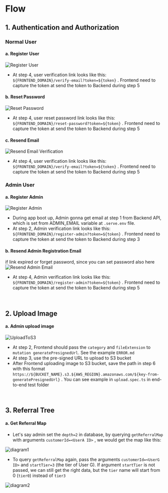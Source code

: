 # Flow

## 1. Authentication and Authorization

### Normal User

#### a. Register User

![Register User](https://github.com/Tequnity/charonium/assets/128450164/5805b410-0832-4764-9596-57fc001891ff)

- At step 4, user verification link looks like this: `${FRONTEND_DOMAIN}/verify-email?token=${token}` . Frontend need to capture the token at send the token to Backend during step 5

#### b. Reset Password

![Reset Password](https://github.com/Tequnity/charonium/assets/128450164/f7a92599-199f-4f60-b051-2bec887609b2)

- At step 4, user reset password link looks like this: `${FRONTEND_DOMAIN}/reset-password?token=${token}` . Frontend need to capture the token at send the token to Backend during step 5

#### c. Resend Email

![Resend Email Verification](https://github.com/Tequnity/charonium/assets/128450164/6a47d6a1-15ca-4fde-875b-06ac1008d1ab)

- At step 4, user verification link looks like this: `${FRONTEND_DOMAIN}/verify-email?token=${token}` . Frontend need to capture the token at send the token to Backend during step 5

### Admin User

#### a. Register Admin

![Register Admin](https://github.com/Tequnity/charonium/assets/128450164/13f11a41-b9d5-4a63-86f8-eb5140475715)

- During app boot up, Admin gonna get email at step 1 from Backend API, which is set from ADMIN_EMAIL variable at `.serve.env` file.
- At step 2, Admin verification link looks like this: `${FRONTEND_DOMAIN}/register-admin?token=${token}` . Frontend need to capture the token at send the token to Backend during step 3

#### b. Resend Admin Registration Email

if link expired or forget password, since you can set password also here
![Resend Admin Email](https://github.com/Tequnity/charonium/assets/128450164/a8919bee-5c65-46e5-8b1c-8e07e2d081d2)

- At step 4, Admin verification link looks like this: `${FRONTEND_DOMAIN}/register-admin?token=${token}` . Frontend need to capture the token at send the token to Backend during step 5

<br />

## 2. Upload Image

#### a. Admin upload image

![UploadToS3](https://github.com/Tequnity/charonium/assets/128450164/25d225c8-e4dd-4584-a6d2-4bf3e46c3737)

- At step 2, Frontend should pass the `category` and `fileExtension` to `mutation generatePresignedUrl`. See the example `ERROR.md`
- At step 3, use the pre-signed URL to upload to S3 bucket
- After Frontend uploading image to S3 bucket, save the path in step 6 with this format `https://${BUCKET_NAME}.s3.${AWS_REGION}.amazonaws.com/${key-from-generatePresignedUrl}` . You can see example in `upload.spec.ts` in end-to-end test folder

<br />

## 3. Referral Tree

#### a. Get Referral Map

- Let's say admin set the `depth=2` in database, by querying `getReferralMap` with arguments `customerId=<UserA ID>` , we would get the map like this:

![diagram1](https://github.com/Tequnity/charonium/assets/128450164/32b30b18-9759-474a-8016-1692c2fadda4)

- To query `getReferralMap` again, pass the arguments `customerId=<UserG ID>` and `startTier=3` (the tier of User G). If argument `startTier` is not passed, we can still get the right data, but the `tier` name will start from 0 (`tier0`) instead of `tier3`

![diagram2](https://github.com/Tequnity/charonium/assets/128450164/f31d77d3-579c-45f2-8588-3e12a06730e2)

